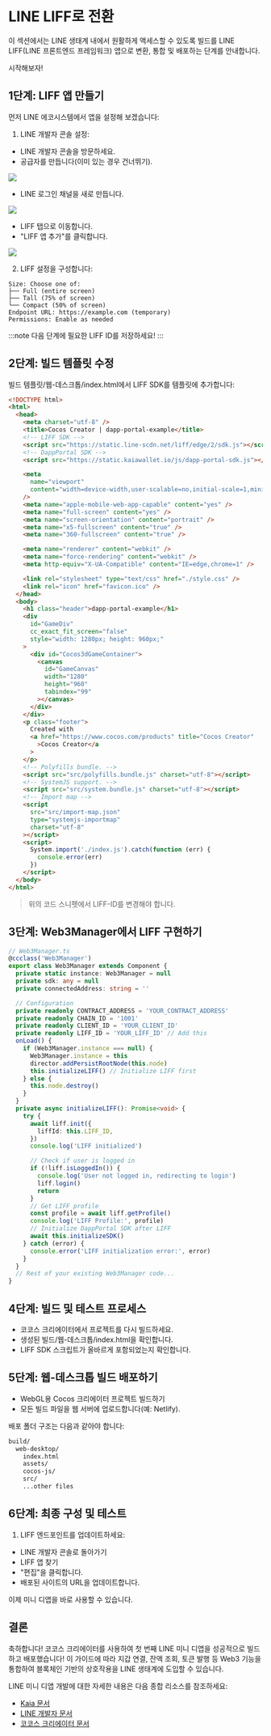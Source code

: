 # LINE LIFF로 전환

이 섹션에서는 LINE 생태계 내에서 원활하게 액세스할 수 있도록 빌드를 LINE LIFF(LINE 프론트엔드 프레임워크) 앱으로 변환, 통합 및 배포하는 단계를 안내합니다.

시작해보자!

## 1단계: LIFF 앱 만들기 <a id="create-liff-app"></a>

먼저 LINE 에코시스템에서 앱을 설정해 보겠습니다:

1. LINE 개발자 콘솔 설정:

  - LINE 개발자 콘솔을 방문하세요.
  - 공급자를 만듭니다(이미 있는 경우 건너뛰기).

  ![](/img/minidapps/cocos-creator/cocos-liff-create.png)

  - LINE 로그인 채널을 새로 만듭니다.

  ![](/img/minidapps/unity-minidapp/line-login-lc.png)

  - LIFF 탭으로 이동합니다.
  - "LIFF 앱 추가"를 클릭합니다.

  ![](/img/minidapps/unity-minidapp/line-liff-add.png)

2. LIFF 설정을 구성합니다:

```code
Size: Choose one of:
├── Full (entire screen)
├── Tall (75% of screen)
└── Compact (50% of screen)
Endpoint URL: https://example.com (temporary)
Permissions: Enable as needed
```

:::note
다음 단계에 필요한 LIFF ID를 저장하세요!
:::

## 2단계: 빌드 템플릿 수정 <a id="modify-build-template"></a>

빌드 템플릿/웹-데스크톱/index.html에서 LIFF SDK를 템플릿에 추가합니다:

```html
<!DOCTYPE html>
<html>
  <head>
    <meta charset="utf-8" />
    <title>Cocos Creator | dapp-portal-example</title>
    <!-- LIFF SDK -->
    <script src="https://static.line-scdn.net/liff/edge/2/sdk.js"></script>
    <!-- DappPortal SDK -->
    <script src="https://static.kaiawallet.io/js/dapp-portal-sdk.js"></script>

    <meta
      name="viewport"
      content="width=device-width,user-scalable=no,initial-scale=1,minimum-scale=1,maximum-scale=1,minimal-ui=true"
    />
    <meta name="apple-mobile-web-app-capable" content="yes" />
    <meta name="full-screen" content="yes" />
    <meta name="screen-orientation" content="portrait" />
    <meta name="x5-fullscreen" content="true" />
    <meta name="360-fullscreen" content="true" />

    <meta name="renderer" content="webkit" />
    <meta name="force-rendering" content="webkit" />
    <meta http-equiv="X-UA-Compatible" content="IE=edge,chrome=1" />

    <link rel="stylesheet" type="text/css" href="./style.css" />
    <link rel="icon" href="favicon.ico" />
  </head>
  <body>
    <h1 class="header">dapp-portal-example</h1>
    <div
      id="GameDiv"
      cc_exact_fit_screen="false"
      style="width: 1280px; height: 960px;"
    >
      <div id="Cocos3dGameContainer">
        <canvas
          id="GameCanvas"
          width="1280"
          height="960"
          tabindex="99"
        ></canvas>
      </div>
    </div>
    <p class="footer">
      Created with
      <a href="https://www.cocos.com/products" title="Cocos Creator"
        >Cocos Creator</a
      >
    </p>
    <!-- Polyfills bundle. -->
    <script src="src/polyfills.bundle.js" charset="utf-8"></script>
    <!-- SystemJS support. -->
    <script src="src/system.bundle.js" charset="utf-8"></script>
    <!-- Import map -->
    <script
      src="src/import-map.json"
      type="systemjs-importmap"
      charset="utf-8"
    ></script>
    <script>
      System.import('./index.js').catch(function (err) {
        console.error(err)
      })
    </script>
  </body>
</html>
```

> 위의 코드 스니펫에서 LIFF-ID를 변경해야 합니다.

## 3단계: Web3Manager에서 LIFF 구현하기 <a id="implementing-liff-in-web3manager"></a>

```typescript
// Web3Manager.ts
@ccclass('Web3Manager')
export class Web3Manager extends Component {
  private static instance: Web3Manager = null
  private sdk: any = null
  private connectedAddress: string = ''

  // Configuration
  private readonly CONTRACT_ADDRESS = 'YOUR_CONTRACT_ADDRESS'
  private readonly CHAIN_ID = '1001'
  private readonly CLIENT_ID = 'YOUR_CLIENT_ID'
  private readonly LIFF_ID = 'YOUR_LIFF_ID' // Add this
  onLoad() {
    if (Web3Manager.instance === null) {
      Web3Manager.instance = this
      director.addPersistRootNode(this.node)
      this.initializeLIFF() // Initialize LIFF first
    } else {
      this.node.destroy()
    }
  }
  private async initializeLIFF(): Promise<void> {
    try {
      await liff.init({
        liffId: this.LIFF_ID,
      })
      console.log('LIFF initialized')

      // Check if user is logged in
      if (!liff.isLoggedIn()) {
        console.log('User not logged in, redirecting to login')
        liff.login()
        return
      }
      // Get LIFF profile
      const profile = await liff.getProfile()
      console.log('LIFF Profile:', profile)
      // Initialize DappPortal SDK after LIFF
      await this.initializeSDK()
    } catch (error) {
      console.error('LIFF initialization error:', error)
    }
  }
  // Rest of your existing Web3Manager code...
}
```

## 4단계: 빌드 및 테스트 프로세스 <a id="build-and-test-process"></a>

- 코코스 크리에이터에서 프로젝트를 다시 빌드하세요.
- 생성된 빌드/웹-데스크톱/index.html을 확인합니다.
- LIFF SDK 스크립트가 올바르게 포함되었는지 확인합니다.

## 5단계: 웹-데스크톱 빌드 배포하기 <a id="deploy-web-desktop-build"></a>

- WebGL용 Cocos 크리에이터 프로젝트 빌드하기
- 모든 빌드 파일을 웹 서버에 업로드합니다(예: Netlify).

배포 폴더 구조는 다음과 같아야 합니다:

```bash
build/
  web-desktop/
    index.html
    assets/
    cocos-js/
    src/
    ...other files
```

## 6단계: 최종 구성 및 테스트 <a id="final-configuration-and-testing"></a>

1. LIFF 엔드포인트를 업데이트하세요:
  - LINE 개발자 콘솔로 돌아가기
  - LIFF 앱 찾기
  - "편집"을 클릭합니다.
  - 배포된 사이트의 URL을 업데이트합니다.

이제 미니 디앱을 바로 사용할 수 있습니다.

## 결론 <a id="conclusion"></a>

축하합니다! 코코스 크리에이터를 사용하여 첫 번째 LINE 미니 디앱을 성공적으로 빌드하고 배포했습니다! 이 가이드에 따라 지갑 연결, 잔액 조회, 토큰 발행 등 Web3 기능을 통합하여 블록체인 기반의 상호작용을 LINE 생태계에 도입할 수 있습니다.

LINE 미니 디앱 개발에 대한 자세한 내용은 다음 종합 리소스를 참조하세요:

- [Kaia 문서](https://docs.kaia.io/)
- [LINE 개발자 문서](https://developers.line.biz/en/docs/line-mini-app/)
- [코코스 크리에이터 문서](https://docs.cocos.com/creator/3.8/manual/en/getting-started/)
